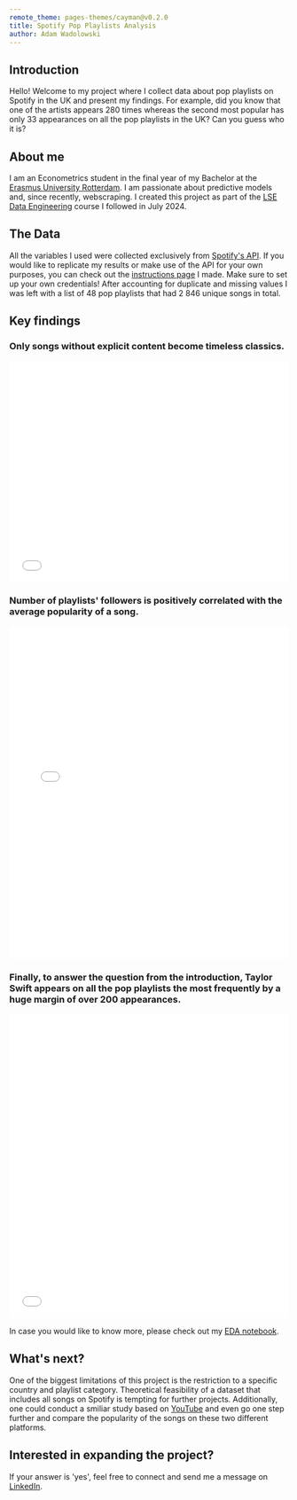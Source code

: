 ```yaml
---
remote_theme: pages-themes/cayman@v0.2.0
title: Spotify Pop Playlists Analysis
author: Adam Wadolowski
---
```


## Introduction
Hello! Welcome to my project where I collect data about pop playlists on Spotify in the UK and present my findings. For example, did you know that one of the artists appears 280 times whereas the second most popular has only 33 appearances on all the pop playlists in the UK? Can you guess who it is?

## About me
I am an Econometrics student in the final year of my Bachelor at the [Erasmus University Rotterdam](https://www.eur.nl/en). I am passionate about predictive models and, since recently, webscraping. I created this project as part of the [LSE Data Engineering](https://www.lse.ac.uk/study-at-lse/summer-schools/summer-school/courses/research-methods/me204) course I followed in July 2024.


## The Data
All the variables I used were collected exclusively from [Spotify's API](https://developer.spotify.com/documentation/web-api). If you would like to replicate my results or make use of the API for your own purposes, you can check out the [instructions page](../README.md) I made. Make sure to set up your own credentials! After accounting for duplicate and missing values I was left with a list of 48 pop playlists that had 2 846 unique songs in total.

## Key findings

### Only songs without explicit content become timeless classics.
<iframe frameborder="0" src="figures/explicit_content_per_year.html" width="100%" height="400px"></iframe>

### Number of playlists' followers is positively correlated with the average popularity of a song.
<iframe frameborder="0" src="figures/images_plot.html" width="100%" height="600px"></iframe>

### Finally, to answer the question from the introduction, Taylor Swift appears on all the pop playlists the most frequently by a huge margin of over 200 appearances.
<iframe frameborder="0" src="figures/singers_popularity.html" width="100%" height="550px"></iframe>

In case you would like to know more, please check out my [EDA notebook](../notebooks/NB03-Exploratory-Data-Analysis.ipynb).


## What's next?
One of the biggest limitations of this project is the restriction to a specific country and playlist category. Theoretical feasibility of a dataset that includes all songs on Spotify is tempting for further projects. Additionally, one could conduct a smiliar study based on [YouTube](https://developers.google.com/youtube/v3) and even go one step further and compare the popularity of the songs on these two different platforms. 

## Interested in expanding the project?
If your answer is 'yes', feel free to connect and send me a message on [LinkedIn](www.linkedin.com/in/adam-wadolowski). 